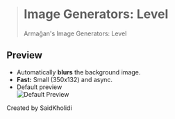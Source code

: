 > # Image Generators: Level
> Armağan's Image Generators: Level


## Preview
- Automatically **blurs** the background image.
- **Fast:** Small (350x132) and async.
- Default preview<br>
![Default Preview](https://sainc.my.id/said/v2/up/LIpLGO.jpeg)


Created by SaidKholidi
